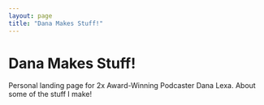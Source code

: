 ```yaml
---
layout: page
title: "Dana Makes Stuff!"
---
```

# Dana Makes Stuff!
Personal landing page for 2x Award-Winning Podcaster Dana Lexa. About some of the stuff I make!
